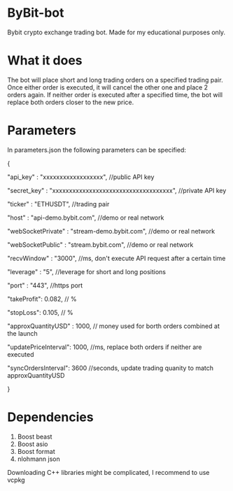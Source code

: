# ByBit-bot

Bybit crypto exchange trading bot. Made for my educational purposes only.

# What it does

The bot will place short and long trading orders on a specified trading pair. Once either order is executed, it will cancel the other one and place 2 orders again. If neither order is executed after a specified time, the bot will replace both orders closer to the new price.

# Parameters

In parameters.json the following parameters can be specified:

{

  "api_key" : "xxxxxxxxxxxxxxxxxx", //public API key
  
  "secret_key" : "xxxxxxxxxxxxxxxxxxxxxxxxxxxxxxxxxxxx", //private API key
  
  "ticker" : "ETHUSDT", //trading pair
  
  "host" : "api-demo.bybit.com", //demo or real network
  
  "webSocketPrivate" : "stream-demo.bybit.com", //demo or real network
  
  "webSocketPublic" : "stream.bybit.com", //demo or real network
  
  "recvWindow" : "3000", //ms, don't execute API request after a certain time
  
  "leverage" : "5", //leverage for short and long positions
  
  "port" : "443", //https port
  
  "takeProfit": 0.082, // %

  "stopLoss": 0.105, // %
  
  "approxQuantityUSD" : 1000, // money used for borth orders combined at the launch
  
  "updatePriceInterval": 1000, //ms, replace both orders if neither are executed
  
  "syncOrdersInterval": 3600 //seconds, update trading quanity to match approxQuantityUSD
  
}


# Dependencies

1) Boost beast
2) Boost asio
3) Boost format
4) nlohmann json

Downloading C++ libraries might be complicated, I recommend to use vcpkg
